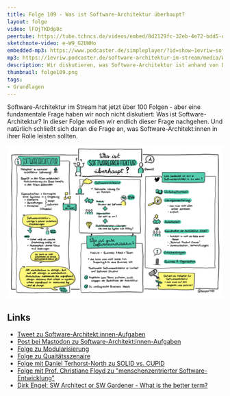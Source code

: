 ```yaml
---
title: Folge 109 - Was ist Software-Architektur überhaupt?
layout: folge
video: lFOjTKDdp8c
peertube: https://tube.tchncs.de/videos/embed/8d2129fc-32eb-4e72-bdd5-dfb2002f5881
sketchnote-video: e-W9_G2UWHo
embedded-mp3: https://www.podcaster.de/simpleplayer/?id=show~1evriw~software-architektur-im-stream~pod-4948e59294e64abd72ae820f93&v=1644669795
mp3: https://1evriw.podcaster.de/software-architektur-im-stream/media/WasIstSoftwareArchitekturUeberhaupt.mp3
description: Wir diskutieren, was Software-Architektur ist anhand von Definitionen und Tweets.
thumbnail: folge109.png
tags:
- Grundlagen
---
```


Software-Architektur im Stream hat jetzt über 100 Folgen - aber eine
fundamentale Frage haben wir noch nicht diskutiert: Was ist
Software-Architektur? In dieser Folge wollen wir endlich dieser Frage
nachgehen. Und natürlich schließt sich daran die Frage an, was
Software-Architekt:innen in ihrer Rolle leisten sollten.

![Sketchnotes](/sketchnotes/folge109.jfif)

## Links

* [Tweet zu
  Software-Architekt:innen-Aufgaben](https://twitter.com/ewolff/status/1486989661390184449)
* [Post bei Mastodon zu
  Software-Architekt:innen-Aufgaben](https://mastodon.social/web/@ewolff/107699308717662780)
* [Folge zu
  Modularisierung](https://software-architektur.tv/2020/11/20/folge026.html)
* [Folge zu Quaitätsszenaire](https://software-architektur.tv/2021/07/16/folge67.html)
* [Folge mit Daniel Terhorst-North zu SOLID
  vs. CUPID](https://software-architektur.tv/2022/01/27/episode100.html)
* [Folge mit Prof. Christiane Floyd zu "menschenzentrierter
  Software-Entwicklung"](https://software-architektur.tv/2021/07/09/folge66.html)
* [Dirk Engel: SW Architect or SW Gardener - What is the better term?](https://github.com/dirkengel/articles/blob/main/SwArchitectOrSwGardener.pdf)
